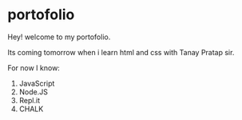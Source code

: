 # portofolio

Hey! welcome to my portofolio.

Its coming tomorrow when i learn html and css with Tanay Pratap sir.

For now I know:

1. JavaScript
1. Node.JS
1. Repl.it
1. CHALK
